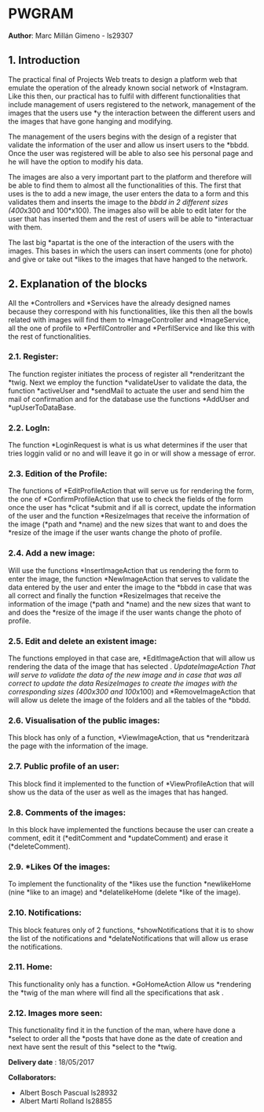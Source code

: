 # PWGRAM

**Author**: Marc Millán Gimeno - ls29307 

## 1. Introduction

The practical final of Projects Web treats to design a platform web that emulate the operation of the already known social network of *Instagram. 
Like this then, our practical has to fulfil with different functionalities that include management of users registered to the network, management of the images that the users use *y the 
interaction between the different users and the images that have gone hanging and modifying.

The management of the users begins with the design of a register that validate the information of the user and allow us insert users to the *bbdd. Once the user was registered will be able to also see his personal page and he will have the option to modify his data. 

The images are also a very important part to the platform and therefore will be able to find them to almost all the functionalities of this. The first that uses  is the to add a new image, the user enters the data to a form and this validates them and inserts the image to the *bbdd in 2 different sizes (400*x300 and 100*x100). The images 
also will be able to  edit later for the user that has inserted them and the rest of users will be able to *interactuar with them.

The last big *apartat is the one of the interaction of the users with the images. This bases in which the users can insert comments (one for photo) and give or take out *likes to 
the images that have hanged  to the network.

## 2. Explanation of the blocks

All the *Controllers and *Services have the already designed names because they correspond with his functionalities, like this then all the bowls related with images will find them to *ImageController and *ImageService, all the one of profile to *PerfilController and *PerfilService and like this with the rest of functionalities. 

### 2.1. Register:
The function register initiates the process of register all *renderitzant the *twig. Next we employ the function *validateUser to validate the data, the function *activeUser and *sendMail to actuate the user and send him the mail of confirmation and for the database use the functions *AddUser and *upUserToDataBase. 
 
### 2.2. LogIn:
The function *LoginRequest is what is us what determines if the user that tries loggin  valid or no and will leave it go in or will show a message of error. 
 
### 2.3. Edition of the Profile:
The functions of *EditProfileAction that will serve us for rendering the form, the one of *ConfirmProfileAction that use to check the fields of the form once the user has *clicat *submit and if all is correct, update the information of the user and the function *ResizeImages that receive the information of the image (*path and *name) and the new sizes that want to and does the *resize of the image if the user wants  change the photo of profile. 
 
### 2.4. Add a new image:
Will use the functions *InsertImageAction that us rendering the form to enter the image, the function *NewImageAction that serves to validate the data entered by the user and enter the image to the *bbdd in case that was all correct and finally the function *ResizeImages that receive the information of the image (*path and *name) and the new sizes that want to and does the *resize of the image if the user wants  change the photo of profile. 
 
### 2.5. Edit and delete an existent image:
The functions employed in that case are, *EditImageAction that will allow us rendering the data of the image that has selected . *UpdateImageAction That will serve to validate the data of the new image and in case that was all correct to update the data *ResizeImages to create the images with the corresponding sizes (400*x300 and 100*x100) and *RemoveImageAction that will allow us delete the image of the folders and all the tables of the *bbdd. 
 
### 2.6. Visualisation of the public images:
This block has only of a function, *ViewImageAction, that us *renderitzarà the page with the information of the image. 
 
### 2.7. Public profile of an user:
This block find it implemented to the function of *ViewProfileAction that will show us the data of the user as well as the images that has hanged. 
 
### 2.8. Comments of the images:
In this block have implemented the functions because the user can create a comment, edit it (*editComment and *updateComment) and erase it (*deleteComment). 
 
### 2.9. *Likes Of the images:
To implement the functionality of the *likes use the function *newlikeHome (nine *like to an image) and *delatelikeHome (delete *like of the image).

### 2.10. Notifications: 
This block features only of 2 functions, *showNotifications that it is to show the list of the notifications and *delateNotifications that will allow us erase the notifications. 
 
### 2.11. Home:
This functionality only has a function. *GoHomeAction Allow us *rendering the *twig of the man where will find all the specifications that ask . 
 
### 2.12. Images more seen:
This functionality find it in the function of the man, where have done a *select to order all the *posts that have done  as the date of creation and next have sent the result of this *select to the *twig.

**Delivery date** : 18/05/2017
 
**Collaborators:**

   - Albert Bosch Pascual  ls28932
   - Albert Martí Rolland  ls28855
